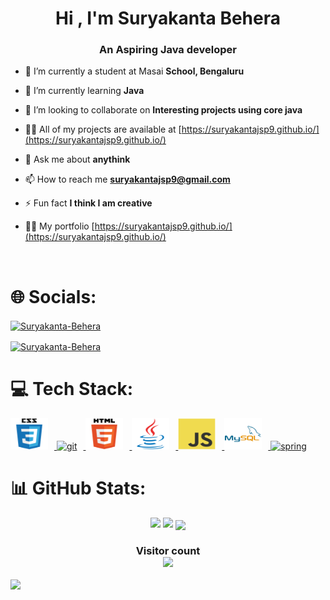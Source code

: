<h1 align="center">Hi <img style="height: 40px;" src="https://i.pinimg.com/originals/0e/3e/e5/0e3ee551876e1ad2a39f89e4adf9168a.gif" alt="">, I'm Suryakanta Behera</h1>
    <h3 align="center">An Aspiring Java developer</h3>

<img align="right" style="height: 200px;" src="https://camo.githubusercontent.com/5ddf73ad3a205111cf8c686f687fc216c2946a75005718c8da5b837ad9de78c9/68747470733a2f2f7468756d62732e6766796361742e636f6d2f4576696c4e657874446576696c666973682d736d616c6c2e676966" alt="">

- 🔭 I’m currently a student at Masai **School, Bengaluru**

- 🌱 I’m currently learning **Java**

- 👯 I’m looking to collaborate on **Interesting projects using core java**

- 👨‍💻 All of my projects are available at [https://suryakantajsp9.github.io/](https://suryakantajsp9.github.io/)

- 💬 Ask me about **anythink**

- 📫 How to reach me **suryakantajsp9@gmail.com**

- ⚡ Fun fact **I think I am creative**

- 👨‍💻 My portfolio [https://suryakantajsp9.github.io/](https://suryakantajsp9.github.io/)

<br>



# 🌐 Socials:
<p align="left">
<a href="https://www.linkedin.com/in/suryakanta-behera-developer/" target="blank"><img align="center" src="https://raw.githubusercontent.com/rahuldkjain/github-profile-readme-generator/master/src/images/icons/Social/linked-in-alt.svg" alt="Suryakanta-Behera" height="50" width="60"  style="margin-right: 10px;"/></a>

<a href="https://www.hackerrank.com/suryakantajsp9" target="blank"><img align="center" src="https://raw.githubusercontent.com/rahuldkjain/github-profile-readme-generator/master/src/images/icons/Social/hackerrank.svg" alt="Suryakanta-Behera" height="50" width="60" style="margin-right: 10px;"/></a></p>


# 💻 Tech Stack:
<p align="left"> <a href="https://www.w3schools.com/css/" target="_blank" rel="noreferrer"> <img src="https://raw.githubusercontent.com/devicons/devicon/master/icons/css3/css3-original-wordmark.svg" alt="css3"height="50" width="60"  style="margin-right: 10px;"/> </a> <a href="https://git-scm.com/" target="_blank" rel="noreferrer"> <img src="https://www.vectorlogo.zone/logos/git-scm/git-scm-icon.svg" alt="git"height="50" width="60" style="margin-right: 10px;"/> </a> <a href="https://www.w3.org/html/" target="_blank" rel="noreferrer"> <img src="https://raw.githubusercontent.com/devicons/devicon/master/icons/html5/html5-original-wordmark.svg" alt="html5" height="50" width="60" style="margin-right: 10px;"/> </a> <a href="https://www.java.com" target="_blank" rel="noreferrer"> <img src="https://raw.githubusercontent.com/devicons/devicon/master/icons/java/java-original.svg" alt="java"height="50" width="60" style="margin-right: 10px;"/> </a> <a href="https://developer.mozilla.org/en-US/docs/Web/JavaScript" target="_blank" rel="noreferrer"> <img src="https://raw.githubusercontent.com/devicons/devicon/master/icons/javascript/javascript-original.svg" alt="javascript"height="50" width="60" style="margin-right: 10px;"/> </a> <a href="https://www.mysql.com/" target="_blank" rel="noreferrer"> <img src="https://raw.githubusercontent.com/devicons/devicon/master/icons/mysql/mysql-original-wordmark.svg" alt="mysql" height="50" width="60" style="margin-right: 10px;"/> </a> <a href="https://spring.io/" target="_blank" rel="noreferrer"> <img src="https://www.vectorlogo.zone/logos/springio/springio-icon.svg" alt="spring" height="50" width="60" style="margin-right: 10px;"/> </a> </p>



# 📊 GitHub Stats:
<p align="left">

<p align="center">
  <img width="48%" src="https://github-readme-stats.vercel.app/api?username=suryakantajsp9&show_icons=true&theme=default" />
  <img width="48%" src="https://github-readme-streak-stats.herokuapp.com/?user=suryakantajsp9&theme=default" />
  <img src="https://github-readme-stats.vercel.app/api/top-langs/?username=suryakantajsp9&theme=default" align="center" />
</p>

<h3 align="center"> 
  Visitor count <br>
  <img src="https://profile-counter.glitch.me//suryakantajsp9/count.svg" />
</h3>

 <img  src="https://raw.githubusercontent.com/Trilokia/Trilokia/379277808c61ef204768a61bbc5d25bc7798ccf1/bottom_header.svg" />



